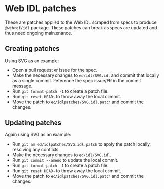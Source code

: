 # Web IDL patches

These are patches applied to the Web IDL scraped from specs to produce `@webref/idl` package. These patches can break as specs are updated and thus need ongoing maintenance.

## Creating patches

Using SVG as an example:

- Open a pull request or issue for the spec.
- Make the necessary changes to `ed/idl/SVG.idl` and commit that locally as a single commit. Reference the spec issue/PR in the commit message.
- Run `git format-patch -1` to create a patch file.
- Run `git reset HEAD~` to throw away the local commit.
- Move the patch to `ed/idlpatches/SVG.idl.patch` and commit the changes.

## Updating patches

Again using SVG as an example:

- Run `git am ed/idlpatches/SVG.idl.patch` to apply the patch locally, resolving any conflicts.
- Make the necessary changes to `ed/idl/SVG.idl`.
- Run `git commit --amend` to update the local commit.
- Run `git format-patch -1` to create a patch file.
- Run `git reset HEAD~` to throw away the local commit.
- Move the patch to `ed/idlpatches/SVG.idl.patch` and commit the changes.
